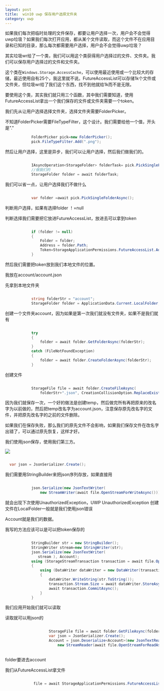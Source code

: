 ```yaml
---
layout: post
title:  win10 uwp 保存用户选择文件夹 
category: uwp 
---
```


如果我们每次把临时处理的文件保存，都要让用户选择一次，用户会不会觉得uwp垃圾？如果我们每次打开应用，都从某个文件读取，而这个文件不在应用目录和已知的目录，那么每次都需要用户选择，用户会不会觉得uwp垃圾？
<!--more-->

其实垃圾wr给了一个类，我们可以用这个类获得用户选择过的文件、文件夹。我们可以保存用户选择过的文件和文件夹。

这个类在`Windows.Storage.AccessCache`，可以使用最近使用或一个比较大的存储，最近使用自有25个，我这里就不说。FutureAccessList可以存储1k个文件或文件夹，但垃圾wr给了我们这个东西，找不到他就给1k而不是无限。

要使用这个类，其实我们就只用三个函数，其中我们需要知道，使用FutureAccessList拿出一个我们保存的文件或文件夹需要一个token。

我们先从让用户选择选择文件夹，选择文件夹需要FolderPicker。

不知道FolderPicker需要FileTypeFilter，这个设计。我们需要给他一个值，开头是"."

```csharp
            FolderPicker pick=new FolderPicker();
            pick.FileTypeFilter.Add(".png");
```

然后让用户选择，这里是异步，我们可以让用户选择，然后我们做我们的。

```csharp

            IAsyncOperation<StorageFolder> folderTask= pick.PickSingleFolderAsync();
            //做我们的
            StorageFolder folder = await folderTask;
```

我们可以省一点，让用户选择我们不做什么

```csharp

            var folder =await pick.PickSingleFolderAsync();

```

判断用户选择，如果有选择folder ！=null

判断选择我们需要把它放进FutureAccessList，放进去可以拿到token

```csharp

            if (folder != null)
            {
                Folder = folder;
                Address = folder.Path;
                Token=StorageApplicationPermissions.FutureAccessList.Add(folder);
            }
```

然后我们需要把token放到我们本地文件的位置。

我放在account/account.json

先拿到本地文件夹

```csharp

            string folderStr = "account";
            StorageFolder folder = ApplicationData.Current.LocalFolder;
```

创建一个文件夹account，因为如果是第一次我们就没有文件夹，如果不是我们就有

```csharp

            try
            {
                folder = await folder.GetFolderAsync(folderStr);
            }
            catch (FileNotFoundException)
            {
                folder = await folder.CreateFolderAsync(folderStr);
            }
```

创建文件

```csharp

            StorageFile file = await folder.CreateFileAsync(
                folderStr+".json", CreationCollisionOption.ReplaceExisting);
```

因为我们就保存一次，一个好的做法是创建temp，然后做完所有再把原来的改名字为以前做的，然后把temp改名字为account.json，注意保存原先改名字的文件，并把原先改名字的之前的文件删除。

如果我们在保存失败，那么我们的原先文件不会影响，如果我们保存文件在改名字出错了，可以通过原先恢复，这样才好。

我们使用json保存，使用我们第三方。

![](http://jycloud.9uads.com/web/GetObject.aspx?filekey=eb992e37cd0bd5c07ae125648f6328bb)

```csharp

  var json = JsonSerializer.Create();
```
 
我们需要用StringBuilder来把json序列存放，如果直接用

```csharp

            json.Serialize(new JsonTextWriter(
                new StreamWriter(await file.OpenStreamForWriteAsync())), Account);
```

就会出现下次使用UnauthorizedException，UWP UnauthorizedException 创建文件在LocalFolder一般就是我们使用json错误

Account就是我们的数据。

我写的方法应该可以是可以把token保存的

```csharp

            StringBuilder str = new StringBuilder();
            StringWriter stream=new StringWriter(str);
            json.Serialize(new JsonTextWriter(
               stream ), Account);
            using (StorageStreamTransaction transaction = await file.OpenTransactedWriteAsync())
            {
                using (DataWriter dataWriter = new DataWriter(transaction.Stream))
                {
                    dataWriter.WriteString(str.ToString());
                    transaction.Stream.Size = await dataWriter.StoreAsync();
                    await transaction.CommitAsync();
                }
            }
```

我们应用开始我们就可以读取

读取就可以用json的

```csharp

                    StorageFile file = await folder.GetFileAsync(folderStr + ".json");
                    var json = JsonSerializer.Create();
                    Account = json.Deserialize<Account>(new JsonTextReader(
                        new StreamReader(await file.OpenStreamForReadAsync())));
          
```
folder要进去account

我们从FutureAccessList拿文件

```csharp

             file = await StorageApplicationPermissions.FutureAccessList.GetFileAsync(Account.Token);

```





